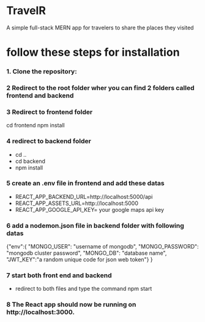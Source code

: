 # TravelR
A simple full-stack MERN app for travelers to share the places they visited

# follow these steps for installation

### 1. Clone the repository:

### 2 Redirect to the root folder wher you can find 2 folders called frontend and backend 

### 3 Redirect to frontend folder
  cd frontend
  npm install

### 4 redirect to  backend folder
 - cd .. 
 - cd backend 
 - npm install

### 5 create an .env file in frontend and add these datas
 - REACT_APP_BACKEND_URL=http://localhost:5000/api
 - REACT_APP_ASSETS_URL=http://localhost:5000
 - REACT_APP_GOOGLE_API_KEY= your google maps api key

### 6 add a nodemon.json file in backend folder with following datas
   {"env":{ "MONGO_USER": "username of mongodb",
    "MONGO_PASSWORD": "mongodb cluster password",
    "MONGO_DB": "database name",
    "JWT_KEY":"a random unique code for json web token"}
}
### 7 start both front end and backend
  - redirect to both files and type the command  npm start

### 8 The React app should now be running on http://localhost:3000.
